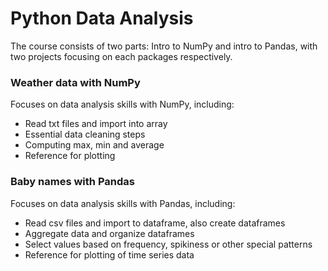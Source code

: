 # Python Data Analysis

The course consists of two parts: Intro to NumPy and intro to Pandas, with two projects focusing on each packages respectively.

### Weather data with NumPy

Focuses on data analysis skills with NumPy, including:
- Read txt files and import into array
- Essential data cleaning steps
- Computing max, min and average
- Reference for plotting

### Baby names with Pandas 

Focuses on data analysis skills with Pandas, including:
- Read csv files and import to dataframe, also create dataframes
- Aggregate data and organize dataframes
- Select values based on frequency, spikiness or other special patterns
- Reference for plotting of time series data
